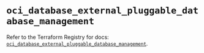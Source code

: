 # `oci_database_external_pluggable_database_management`

Refer to the Terraform Registry for docs: [`oci_database_external_pluggable_database_management`](https://registry.terraform.io/providers/hashicorp/oci/7.19.0/docs/resources/database_external_pluggable_database_management).
